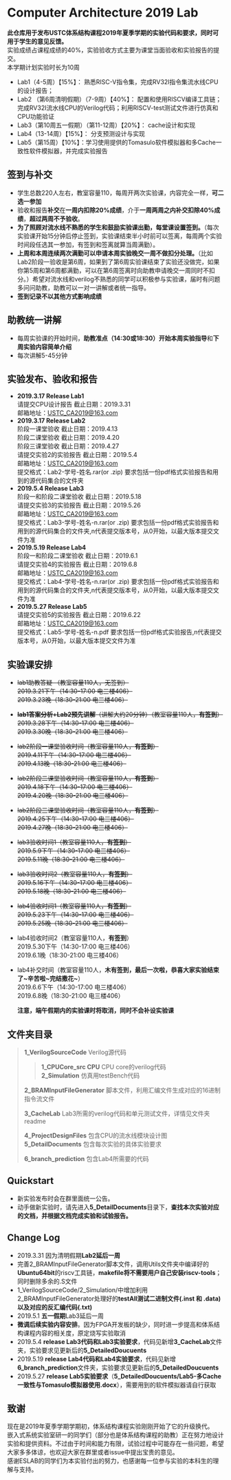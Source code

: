 Computer Architecture 2019 Lab
=====================
**此仓库用于发布USTC体系结构课程2019年夏季学期的实验代码和要求，同时可用于学生的意见反馈。**  
实验成绩占课程成绩的40%，实验验收方式主要为课堂当面验收和实验报告的提交。  
本学期计划实验时长为10周  

* Lab1（4-5周）【15%】： 熟悉RISC-V指令集，完成RV32I指令集流水线CPU的设计报告；
* Lab2 （第6周清明假期）（7-9周）【40%】： 配置和使用RISCV编译工具链；完成RV32I流水线CPU的Verilog代码；利用RISCV-test测试文件进行仿真和CPU功能验证
* Lab3（第10周五一假期）（第11-12周）【20%】： cache设计和实现
* Lab4（13-14周）【15%】： 分支预测设计与实现
* Lab5（第15周）【10%】：学习使用提供的Tomasulo软件模拟器和多Cache一致性软件模拟器，并完成实验报告

## 签到与补交
* 学生总数220人左右，教室容量110，每周开两次实验课，内容完全一样，**可二选一参加**  
* 验收和报告**补交**在**一周内扣除20%成绩**，介于**一周两周之内补交扣除40%成绩**，**超过两周不予验收**。  
* **为了照顾对流水线不熟悉的学生和鼓励实验课出勤，每堂课设置签到。**（每次实验课开始15分钟后停止签到，实验课结束半小时前可以签离，每周两个实验时间段任选其一参加，有签到和签离就算当周满勤）。  
* **上周和本周连续两次满勤可以申请本周实验晚交一周不做扣分处理。**（比如Lab2阶段一验收是第6周，如果到了第6周实验课结束了实验还没做完，如果你第5周和第6周都满勤，可以在第6周签离时向助教申请晚交一周同时不扣分。）希望对流水线和verilog不熟悉的同学可以积极参与实验课，届时有问题多问问助教，助教可以一对一讲解或者统一指导。  
* **签到记录不以其他方式影响成绩**

## 助教统一讲解
* 每周实验课的开始时间，**助教准点（14:30或18:30）**开始**本周实验指导**和**下周实验内容简单介绍**  
* 每次讲解5-45分钟

## 实验发布、验收和报告
* **2019.3.17 Release Lab1**  
请提交CPU设计报告 截止日期：2019.3.31  
邮箱地址：USTC_CA2019@163.com  
* **2019.3.17 Release Lab2**  
阶段一课堂验收 截止日期：2019.4.13  
阶段二课堂验收 截止日期：2019.4.20  
阶段三课堂验收 截止日期：2019.4.27  
请提交实验2的实验报告 截止日期：2019.5.4  
邮箱地址：USTC_CA2019@163.com  
提交格式：Lab2-学号-姓名.rar(or .zip) 要求包括一份pdf格式实验报告和用到的源代码集合的文件夹 
* **2019.5.4 Release Lab3**   
阶段一和阶段二课堂验收 截止日期：2019.5.18    
请提交实验3的实验报告 截止日期：2019.5.26  
邮箱地址：USTC_CA2019@163.com  
提交格式：Lab3-学号-姓名-n.rar(or .zip) 要求包括一份pdf格式实验报告和用到的源代码集合的文件夹,n代表提交版本号，从0开始，以最大版本提交文件为准
* **2019.5.19 Release Lab4**   
阶段一和阶段二课堂验收 截止日期：2019.6.1    
请提交实验4的实验报告 截止日期：2019.6.8  
邮箱地址：USTC_CA2019@163.com  
提交格式：Lab4-学号-姓名-n.rar(or .zip) 要求包括一份pdf格式实验报告和用到的源代码集合的文件夹,n代表提交版本号，从0开始，以最大版本提交文件为准
* **2019.5.27 Release Lab5**    
请提交实验5的实验报告 截止日期：2019.6.22  
邮箱地址：USTC_CA2019@163.com  
提交格式：Lab5-学号-姓名-n.pdf 要求包括一份pdf格式实验报告,n代表提交版本号，从0开始，以最大版本提交文件为准

## 实验课安排
* ~~lab1助教答疑 （教室容量110人，无签到）~~  
  ~~2019.3.21下午（14:30-17:00 电三楼406）~~  
  ~~2019.3.23晚（18:30-21:00 电三楼406）~~  

* ~~**lab1答案分析+Lab2预先讲解**（讲解大约20分钟）（教室容量110人，**有签到**）~~  
  ~~2019.3.28下午（14:30-17:00 电三楼406）~~  
  ~~2019.3.30晚（18:30-21:00 电三楼406）~~  

* ~~lab2阶段一课堂验收时间（教室容量110人，**有签到**）~~  
  ~~2019.4.11下午（14:30-17:00 电三楼406）~~  
  ~~2019.4.13晚（18:30-21:00 电三楼406）~~  

* ~~lab2阶段二课堂验收时间（教室容量110人，**有签到**）~~  
  ~~2019.4.18下午（14:30-17:00 电三楼406）~~  
  ~~2019.4.20晚（18:30-21:00 电三楼406）~~  

* ~~lab2阶段三课堂验收时间（教室容量110人，**有签到**）~~  
  ~~2019.4.25下午（14:30-17:00 电三楼406）~~  
  ~~2019.4.27晚（18:30-21:00 电三楼406）~~  

* ~~lab3验收时间1（教室容量110人，**有签到**）~~  
  ~~2019.5.9下午（14:30-17:00 电三楼406）~~  
  ~~2019.5.11晚（18:30-21:00 电三楼406）~~  

* ~~lab3验收时间2（教室容量110人，**有签到**）~~  
  ~~2019.5.16下午（14:30-17:00 电三楼406）~~  
  ~~2019.5.18晚（18:30-21:00 电三楼406）~~  
  
* ~~lab4验收时间1（教室容量110人，**有签到**）~~  
  ~~2019.5.23下午（14:30-17:00 电三楼406）~~  
  ~~2019.5.25晚（18:30-21:00 电三楼406）~~  
  
* lab4验收时间2（教室容量110人，**有签到**）  
  2019.5.30下午（14:30-17:00 电三楼406）  
  2019.6.1晚（18:30-21:00 电三楼406） 
  
* lab4补交时间（教室容量110人，**木有签到，最后一次啦，恭喜大家实验结束了~辛苦啦~完结撒花~**）  
  2019.6.6下午（14:30-17:00 电三楼406）  
  2019.6.8晚（18:30-21:00 电三楼406） 
  
  **注意，端午假期内的实验课时将取消，同时不会补设实验课**

## 文件夹目录
>**1_VerilogSourceCode** Verilog源代码  
>
>>**1_CPUCore_src CPU** CPU core的verilog代码  
>>**2_Simulation** 仿真用testBench代码  
>
>**2_BRAMInputFileGenerator** 脚本文件，利用汇编文件生成对应的16进制指令流文件
>
>**3_CacheLab** Lab3所需的verilog代码和单元测试文件，详情见文件夹readme 
>
>**4_ProjectDesignFiles** 包含CPU的流水线模块设计图  
>**5_DetailDocuments** 包含每次实验的具体实验要求  
>
>**6_branch_prediction** 包含Lab4所需要的代码

## Quickstart
* 新实验发布时会在群里面统一公告。  
* 动手做新实验时，请先进入**5_DetailDocuments**目录下，**查找本次实验对应的文档，并根据文档完成实验和试验报告。**  

## Change Log
* 2019.3.31 因为清明假期**Lab2延后一周**
* 完善2_BRAMInputFileGenerator脚本文件，调用Utils文件夹中编译好的**Ubuntu64bit**的riscv工具链，**makefile将不需要用户自己安装riscv-tools**；同时删除多余的.S文件
* 1_VerilogSourceCode/2_Simulation/中增加利用2_BRAMInputFileGenerator处理好的**testAll测试二进制文件(.inst 和 .data)以及对应的反汇编代码(.txt)**
* 2019.5.1 **五一假期**Lab3延后一周
* **微调后续实验内容安排**。因为FPGA开发板的缺少，同时进一步提高和体系结构课程内容的相关度，原定烧写实验取消
* 2019.5.4 **release Lab3代码和Lab3实验要求**，代码见新增**3_CacheLab**文件夹，实验要求见更新后的**5_DetailedDoucuents**
* 2019.5.19 **release Lab4代码和Lab4实验要求**，代码见新增**6_branch_prediction**文件夹，实验要求见更新后的**5_DetailedDoucuents**
* 2019.5.27 **release Lab5实验要求**（**5_DetailedDoucuents/Lab5-多Cache一致性与Tomasulo模拟器使用.docx**），需要用到的软件模拟器请自行获取

## 致谢
现在是2019年夏季学期学期初，体系结构课程实验刚刚开始了它的升级换代。  
嵌入式系统实验室研一的同学们（部分也是体系结构课程的助教）正在努力地设计实验和提供资料。不过由于时间和能力有限，试验过程中可能存在一些问题，希望大家多多体谅，也欢迎大家在群里或者issue中提出宝贵的意见。  
感谢ESLAB的同学们为本实验付出的努力，也感谢每一位参与实验的本科生的理解与支持。  
